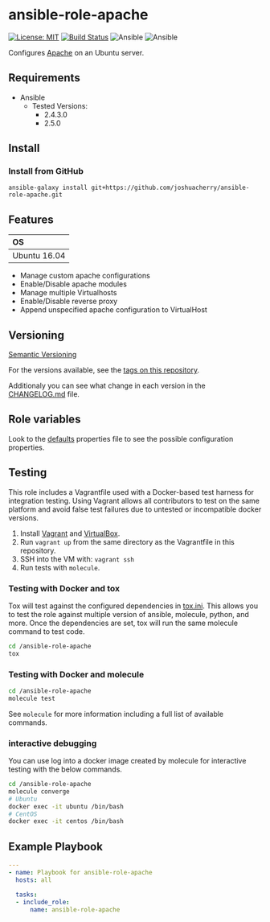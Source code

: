 # ansible-role-apache

[![License: MIT](https://img.shields.io/badge/License-MIT-yellow.svg)](https://opensource.org/licenses/MIT)
[![Build Status](https://travis-ci.org/joshuacherry/ansible-role-apache.svg?branch=master)](https://travis-ci.org/joshuacherry/ansible-role-apache)
![Ansible](https://img.shields.io/badge/ansible-2.4.3.0-blue.svg)
![Ansible](https://img.shields.io/badge/ansible-2.5.0-blue.svg)

Configures [Apache](https://httpd.apache.org/) on an Ubuntu server.

## Requirements

- Ansible
  - Tested Versions:
    - 2.4.3.0
    - 2.5.0

## Install

### Install from GitHub

`ansible-galaxy install git+https://github.com/joshuacherry/ansible-role-apache.git`

## Features

| OS            |
| :------------ |
| Ubuntu 16.04  |

- Manage custom apache configurations
- Enable/Disable apache modules
- Manage multiple Virtualhosts
- Enable/Disable reverse proxy
- Append unspecified apache configuration  to VirtualHost

## Versioning

[Semantic Versioning](http://semver.org/)

For the versions available, see the [tags on this repository](https://github.com/joshuacherry/ansible-role-apache/tags).

Additionaly you can see what change in each version in the [CHANGELOG.md](CHANGELOG.md) file.

## Role variables

Look to the [defaults](defaults/main.yml) properties file to see the possible configuration properties.

## Testing

This role includes a Vagrantfile used with a Docker-based test harness for integration testing. Using Vagrant allows all contributors to test on the same platform and avoid false test failures due to untested or incompatible docker versions.

1. Install [Vagrant](https://www.vagrantup.com/) and [VirtualBox](https://www.virtualbox.org/).
1. Run `vagrant up` from the same directory as the Vagrantfile in this repository.
1. SSH into the VM with: `vagrant ssh`
1. Run tests with `molecule`.

### Testing with Docker and tox

Tox will test against the configured dependencies in [tox.ini](tox.ini). This allows you to test the role against multiple version of ansible, molecule, python, and more. Once the dependencies are set, tox will run the same molecule command to test code.

```bash
cd /ansible-role-apache
tox
```

### Testing with Docker and molecule

```bash
cd /ansible-role-apache
molecule test
```

See `molecule` for more information including a full list of available commands.

### interactive debugging

You can use log into a docker image created by molecule for interactive testing with the below commands.

```bash
cd /ansible-role-apache
molecule converge
# Ubuntu
docker exec -it ubuntu /bin/bash
# CentOS
docker exec -it centos /bin/bash
```

## Example Playbook

```yaml
---
- name: Playbook for ansible-role-apache
  hosts: all

  tasks:
  - include_role:
      name: ansible-role-apache
```